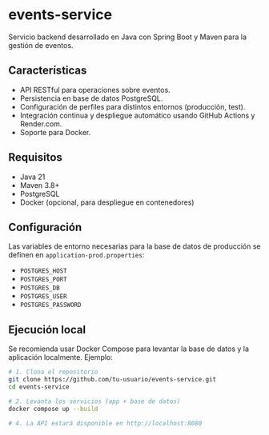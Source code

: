 # events-service

Servicio backend desarrollado en Java con Spring Boot y Maven para la gestión de eventos.

## Características

- API RESTful para operaciones sobre eventos.
- Persistencia en base de datos PostgreSQL.
- Configuración de perfiles para distintos entornos (producción, test).
- Integración continua y despliegue automático usando GitHub Actions y Render.com.
- Soporte para Docker.

## Requisitos

- Java 21
- Maven 3.8+
- PostgreSQL
- Docker (opcional, para despliegue en contenedores)

## Configuración

Las variables de entorno necesarias para la base de datos de producción se definen en `application-prod.properties`:

- `POSTGRES_HOST`
- `POSTGRES_PORT`
- `POSTGRES_DB`
- `POSTGRES_USER`
- `POSTGRES_PASSWORD`

## Ejecución local

Se recomienda usar Docker Compose para levantar la base de datos y la aplicación localmente. Ejemplo:

```bash
# 1. Clona el repositorio
git clone https://github.com/tu-usuario/events-service.git
cd events-service

# 2. Levanta los servicios (app + base de datos)
docker compose up --build

# 4. La API estará disponible en http://localhost:8080